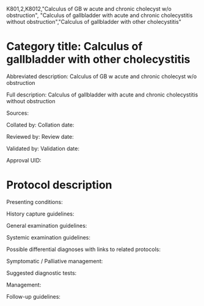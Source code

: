 K801,2,K8012,"Calculus of GB w acute and chronic cholecyst w/o obstruction", "Calculus of gallbladder with acute and chronic cholecystitis without obstruction","Calculus of gallbladder with other cholecystitis"
# Category title: Calculus of gallbladder with other cholecystitis

Abbreviated description: Calculus of GB w acute and chronic cholecyst w/o obstruction

Full description: Calculus of gallbladder with acute and chronic cholecystitis without obstruction

Sources:

Collated by:
Collation date:

Reviewed by:
Review date:

Validated by:
Validation date:

Approval UID:

# Protocol description

Presenting conditions:

History capture guidelines:

General examination guidelines:

Systemic examination guidelines:

Possible differential diagnoses with links to related protocols:

Symptomatic / Palliative management:

Suggested diagnostic tests:

Management:

Follow-up guidelines:
